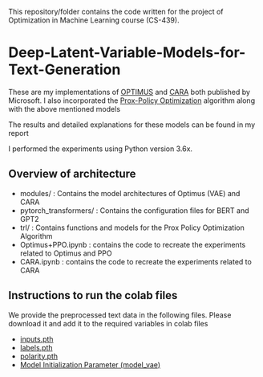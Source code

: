 This repository/folder contains the code written for the project of Optimization in Machine Learning course (CS-439).

# Deep-Latent-Variable-Models-for-Text-Generation

These are my implementations of [OPTIMUS](https://arxiv.org/abs/2004.04092) and [CARA](https://aaai.org/ojs/index.php/AAAI/article/view/6346/6202) both published by Microsoft. I also incorporated the [Prox-Policy Optimization](https://arxiv.org/abs/1707.06347) algorithm along with the above mentioned models

The results and detailed explanations for these models can be found in my report

I performed the experiments using Python version 3.6x.

## Overview of architecture

 - modules/ : Contains the model architectures of Optimus (VAE) and CARA
 - pytorch_transformers/ : Contains the configuration files for BERT and GPT2
 - trl/ : Contains functions and models for the Prox Policy Optimization Algorithm
 - Optimus+PPO.ipynb : contains the code to recreate the experiments related to Optimus and PPO
 - CARA.ipynb : contains the code to recreate the experiments related to CARA

## Instructions to run the colab files

We provide the preprocessed text data in the following files. Please download it and add it to the required variables in colab files

 - [inputs.pth](https://drive.google.com/file/d/1-4zCan2ZPXBQxsi-au68lyg1OxLehwrz/view?usp=sharing)
 - [labels.pth](https://drive.google.com/file/d/1-D4jQ10Igk2Q400yuld6OYRAmXd1Pdo4/view?usp=sharing)
 - [polarity.pth](https://drive.google.com/file/d/15HZc-E2asy5NRHUWXGZ3XVD-8XAe324x/view?usp=sharing)
 - [Model Initialization Parameter (model_vae)](https://drive.google.com/file/d/1YgLLnl5HRESxiCy5X-7RxU_ECT7w4y5j/view?usp=sharing)


